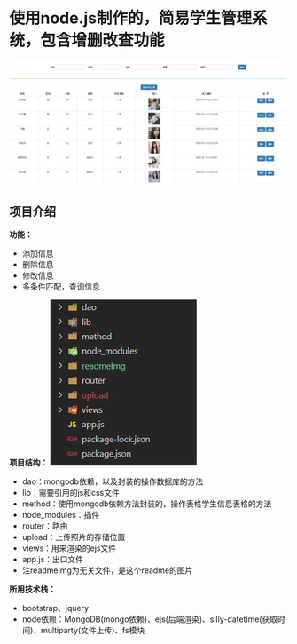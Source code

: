 # 使用node.js制作的，简易学生管理系统，包含增删改查功能
![image](https://github.com/Jackhuang-haohua/node-practice1/blob/master/readmeImg/list.png)

## 项目介绍

**功能：**
- 添加信息
- 删除信息
- 修改信息
- 多条件匹配，查询信息

**项目结构：**
![image](https://github.com/Jackhuang-haohua/node-practice1/blob/master/readmeImg/jiegou.png)

- dao：mongodb依赖，以及封装的操作数据库的方法
- lib：需要引用的js和css文件
- method：使用mongodb依赖方法封装的，操作表格学生信息表格的方法
- node_modules：插件
- router：路由
- upload：上传照片的存储位置
- views：用来渲染的ejs文件
- app.js：出口文件
- 注readmeImg为无关文件，是这个readme的图片

**所用技术栈：**
- bootstrap、jquery
- node依赖：MongoDB(mongo依赖)、ejs(后端渲染)、silly-datetime(获取时间)、multiparty(文件上传)、fs模块
